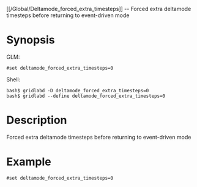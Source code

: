 [[/Global/Deltamode_forced_extra_timesteps]] -- Forced extra deltamode timesteps before returning to event-driven mode

# Synopsis
GLM:
~~~
#set deltamode_forced_extra_timesteps=0
~~~
Shell:
~~~
bash$ gridlabd -D deltamode_forced_extra_timesteps=0
bash$ gridlabd --define deltamode_forced_extra_timesteps=0
~~~

# Description

Forced extra deltamode timesteps before returning to event-driven mode

# Example

~~~
#set deltamode_forced_extra_timesteps=0
~~~
